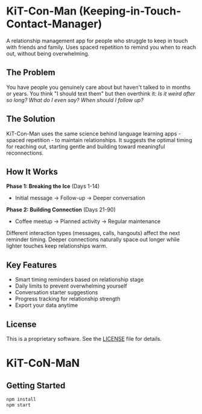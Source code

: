 # KiT-Con-Man (Keeping-in-Touch-Contact-Manager)

A relationship management app for people who struggle to keep in touch with friends and family. Uses spaced repetition to remind you when to reach out, without being overwhelming.

## The Problem

You have people you genuinely care about but haven't talked to in months or years. You think "I should text them" but then overthink it: *Is it weird after so long? What do I even say? When should I follow up?*

## The Solution

KiT-Con-Man uses the same science behind language learning apps - spaced repetition - to maintain relationships. It suggests the optimal timing for reaching out, starting gentle and building toward meaningful reconnections.

## How It Works

**Phase 1: Breaking the Ice** (Days 1-14)
- Initial message → Follow-up → Deeper conversation

**Phase 2: Building Connection** (Days 21-90)
- Coffee meetup → Planned activity → Regular maintenance

Different interaction types (messages, calls, hangouts) affect the next reminder timing. Deeper connections naturally space out longer while lighter touches keep relationships warm.

## Key Features

- Smart timing reminders based on relationship stage
- Daily limits to prevent overwhelming yourself
- Conversation starter suggestions
- Progress tracking for relationship strength
- Export your data anytime

## License

This is a proprietary software. See the [LICENSE](LICENSE) file for details.
# KiT-CoN-MaN

## Getting Started

```bash
npm install
npm start